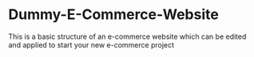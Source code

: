 Dummy-E-Commerce-Website
========================

This is a basic structure of an e-commerce website which can be edited and applied to start your new e-commerce project   
